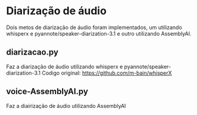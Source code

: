 # Diarização de áudio

Dois metos de diarização de áudio foram implementados, um utilizando whisperx e pyannote/speaker-diarization-3.1 e outro utilizando AssemblyAI.

## diarizacao.py

Faz a diarização de áudio utilizando whisperx e pyannote/speaker-diarization-3.1
Codigo original: <https://github.com/m-bain/whisperX>

## voice-AssemblyAI.py

Faz a diairização de áudio utilizando AssemblyAI